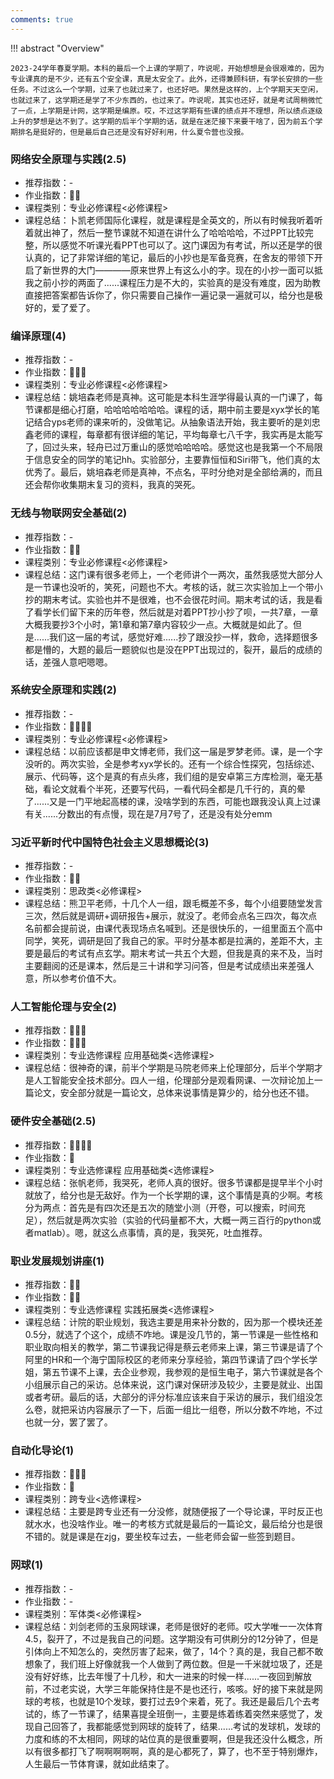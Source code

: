 ```yaml
---
comments: true
---
```


!!! abstract "Overview"

    2023-24学年春夏学期。本科的最后一个上课的学期了，咋说呢，开始想想是会很艰难的，因为专业课真的是不少，还有五个安全课，真是太安全了。此外，还得兼顾科研，有学长安排的一些任务。不过这么一个学期，过来了也就过来了，也还好吧。果然是这样的，上个学期天天空闲，也就过来了，这学期还是学了不少东西的，也过来了。咋说呢，其实也还好，就是考试周稍微忙了一点，上学期是计网，这学期是编原。哎，不过这学期有些课的绩点并不理想，所以绩点逐级上升的梦想是达不到了。这学期的后半个学期的话，就是在迷茫接下来要干啥了，因为前五个学期排名是挺好的，但是最后自己还是没有好好利用，什么夏令营也没报。

### 网络安全原理与实践(2.5)
- 推荐指数：-
- 作业指数：:star2::star2:
- 课程类别：专业必修课程<必修课程>
- 课程总结：卜凯老师国际化课程，就是课程是全英文的，所以有时候我听着听着就出神了，然后一整节课就不知道在讲什么了哈哈哈哈，不过PPT比较完整，所以感觉不听课光看PPT也可以了。这门课因为有考试，所以还是学的很认真的，记了非常详细的笔记，最后的小抄也是军备竞赛，在舍友的带领下开启了新世界的大门————原来世界上有这么小的字。现在的小抄一面可以抵我之前小抄的两面了......课程压力是不大的，实验真的是没有难度，因为助教直接把答案都告诉你了，你只需要自己操作一遍记录一遍就可以，给分也是极好的，爱了爱了。

### 编译原理(4)
- 推荐指数：-
- 作业指数：:star2::star2::star2:
- 课程类别：专业必修课程<必修课程>
- 课程总结：姚培森老师是真神。这可能是本科生涯学得最认真的一门课了，每节课都是细心打磨，哈哈哈哈哈哈哈。课程的话，期中前主要是xyx学长的笔记结合yps老师的课来听的，没做笔记。从抽象语法开始，我主要听的是刘忠鑫老师的课程，每章都有很详细的笔记，平均每章七八千字，我实再是太能写了，回过头来，轻舟已过万重山的感觉哈哈哈哈。感觉这也是我第一个不局限于信息安全的同学的笔记hh。实验部分，主要靠恒恒和Siri带飞，他们真的太优秀了。最后，姚培森老师是真神，不点名，平时分绝对是全部给满的，而且还会帮你收集期末复习的资料，我真的哭死。

### 无线与物联网安全基础(2)
- 推荐指数：-
- 作业指数：:star2::star2:
- 课程类别：专业必修课程<必修课程>
- 课程总结：这门课有很多老师上，一个老师讲个一两次，虽然我感觉大部分人是一节课也没听的，笑死，问题也不大。考核的话，就三次实验加上一个带小抄的期末考试。实验也并不是很难，也不会很花时间。期末考试的话，我是看了看学长们留下来的历年卷，然后就是对着PPT抄小抄了呗，一共7章，一章大概我要抄3个小时，第1章和第7章内容较少一点。大概就是如此了。但是......我们这一届的考试，感觉好难......抄了跟没抄一样，救命，选择题很多都是懵的，大题的最后一题貌似也是没在PPT出现过的，裂开，最后的成绩的话，差强人意吧嗯嗯。

### 系统安全原理和实践(2)
- 推荐指数：-
- 作业指数：:star2::star2::star2::star2:
- 课程类别：专业必修课程<必修课程>
- 课程总结：以前应该都是申文博老师，我们这一届是罗梦老师。课，是一个字没听的。两次实验，全是参考xyx学长的。还有一个综合性探究，包括综述、展示、代码等，这个是真的有点头疼，我们组的是安卓第三方库检测，毫无基础，看论文就看个半死，还要写代码，一看代码全都是几千行的，真的晕了......又是一门平地起高楼的课，没啥学到的东西，可能也跟我没认真上过课有关......分数出的有点慢，现在是7月7号了，还是没有处分emm

### 习近平新时代中国特色社会主义思想概论(3)
- 推荐指数：-
- 作业指数：:star2::star2:
- 课程类别：思政类<必修课程>
- 课程总结：熊卫平老师，十几个人一组，跟毛概差不多，每个小组要随堂发言三次，然后就是调研+调研报告+展示，就没了。老师会点名三四次，每次点名前都会提前说，由课代表现场点名喊到。还是很快乐的，一组里面五个高中同学，笑死，调研是回了我自己的家。平时分基本都是拉满的，差距不大，主要是最后的考试有点玄学。期末考试一共五个大题，但我是真的来不及，当时主要翻阅的还是课本，然后是三十讲和学习问答，但是考试成绩出来差强人意，所以参考价值不大。

### 人工智能伦理与安全(2)
- 推荐指数：:star2::star2::star2:
- 作业指数：:star2::star2::star2:
- 课程类别：专业选修课程 应用基础类<选修课程>
- 课程总结：很神奇的课，前半个学期是马院老师来上伦理部分，后半个学期才是人工智能安全技术部分。四人一组，伦理部分是观看网课、一次辩论加上一篇论文，安全部分就是一篇论文，总体来说事情是算少的，给分也还不错。

### 硬件安全基础(2.5)
- 推荐指数：:star2::star2::star2::star2:
- 作业指数：:star2:
- 课程类别：专业选修课程 应用基础类<选修课程>
- 课程总结：张帆老师，我哭死，老师人真的很好。很多节课都是提早半个小时就放了，给分也是无敌好。作为一个长学期的课，这个事情是真的少啊。考核分为两点：首先是有四次还是五次的随堂小测（开卷，可以搜索，时间充足），然后就是两次实验（实验的代码量都不大，大概一两三百行的python或者matlab）。嗯，就这么点事情，真的是，我哭死，吐血推荐。

### 职业发展规划讲座(1)
- 推荐指数：:star2::star2:
- 作业指数：:star2::star2:
- 课程类别：专业选修课程 实践拓展类<选修课程>
- 课程总结：计院的职业规划，我选主要是用来补分数的，因为那一个模块还差0.5分，就选了个这个，成绩不咋地。课是没几节的，第一节课是一些性格和职业取向相关的教学，第二节课我记得是蔡云老师来上课，第三节课是请了个阿里的HR和一个海宁国际校区的老师来分享经验，第四节课请了四个学长学姐，第五节课不上课，去企业参观，我参观的是恒生电子，第六节课就是各个小组展示自己的采访。总体来说，这门课对保研涉及较少，主要是就业、出国或者考研。最后的话，大部分的评分标准应该来自于采访的展示，我们组没怎么卷，就把采访内容展示了一下，后面一组比一组卷，所以分数不咋地，不过也就一分，罢了罢了。

### 自动化导论(1)
- 推荐指数：:star2::star2::star2:
- 作业指数：:star2:
- 课程类别：跨专业<选修课程>
- 课程总结：主要是跨专业还有一分没修，就随便报了一个导论课，平时反正也就水水，也没啥作业。唯一的考核方式就是最后的一篇论文，最后给分也是很不错的。就是课是在zjg，要坐校车过去，一些老师会留一些签到题目。

### 网球(1)
- 推荐指数：-
- 作业指数：-
- 课程类别：军体类<必修课程>
- 课程总结：刘剑老师的玉泉网球课，老师是很好的老师。哎大学唯一一次体育4.5，裂开了，不过是我自己的问题。这学期没有可供刷分的12分钟了，但是引体向上不知怎么的，突然厉害了起来，做了，14个？真的是，我自己都不敢想象了，我们班上好像就我一个人做到了两位数。但是一千米就垃圾了，还是没有好好练，比去年慢了十几秒，和大一进来的时候一样......一夜回到解放前，不过老实说，大学三年能保持住是不是也还行，咳咳。好的接下来就是网球的考核，也就是10个发球，要打过去9个来着，死了。我还是最后几个去考试的，练了一节课了，结果喜提全班倒一，主要是练着练着突然来感觉了，发现自己回答了，我都能感觉到网球的旋转了，结果......考试的发球机，发球的力度和练的不太相同，网球的站位真的是很重要啊，但是我还没什么概念，所以有很多都打飞了啊啊啊啊啊，真的是心都死了，算了，也不至于特别爆炸，人生最后一节体育课，就如此结束了。
